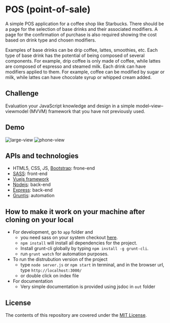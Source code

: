 
# POS (point-­of-­sale)
A simple POS application for a coffee shop like Starbucks. There should
be a page for the selection of base drinks and their associated modifiers. A page for the
confirmation of purchase is also required showing the cost based on drink type and chosen
modifiers.

Examples of base drinks can be drip coffee, lattes, smoothies, etc. Each type of base drink has
the potential of being composed of several components. For example, drip coffee is only made of
coffee, while lattes are composed of espresso and steamed milk. Each drink can have modifiers
applied to them. For example, coffee can be modified by sugar or milk, while lattes can have
chocolate syrup or whipped cream added.

## Challenge
Evaluation your JavaScript knowledge and design in a simple model–view–viewmodel (MVVM) framework that
you have not previously used.

## Demo
![large-view](demo1.gif)
![phone-view](demo2.gif)

## APIs and technologies
* HTML5, CSS, JS, [Bootstrap](http://getbootstrap.com/): frone-end
* [SASS](http://sass-lang.com/): front-end 
* [Vuejs framework](http://vuejs.org/guide/#What-is-Vue-js)
* [Nodejs](https://nodejs.org/en/): back-end
* [Express](http://expressjs.com/): back-end
* [Gruntjs](http://gruntjs.com/): automation

## How to make it work on your machine after cloning on your local
- For development, go to `app` folder and
  - you need sass on your system checkout [here](http://sass-lang.com/install).
  - `npm install` will install all dependencies for the project.
  - Install grunt-cli globally by typing `npm install -g grunt-cli`.
  - run `grunt watch` for automation purposes.
- To run the distrubution version of the project
  - type `node server.js` or `npm start` in terminal, and in the browser url, type `http://localhost:3000/`
  - or double click on index file
- For documentation
  - Very simple documentation is provided using jsdoc in `out` folder
  
## License

The contents of this repository are covered under the [MIT License](LICENSE.txt).
